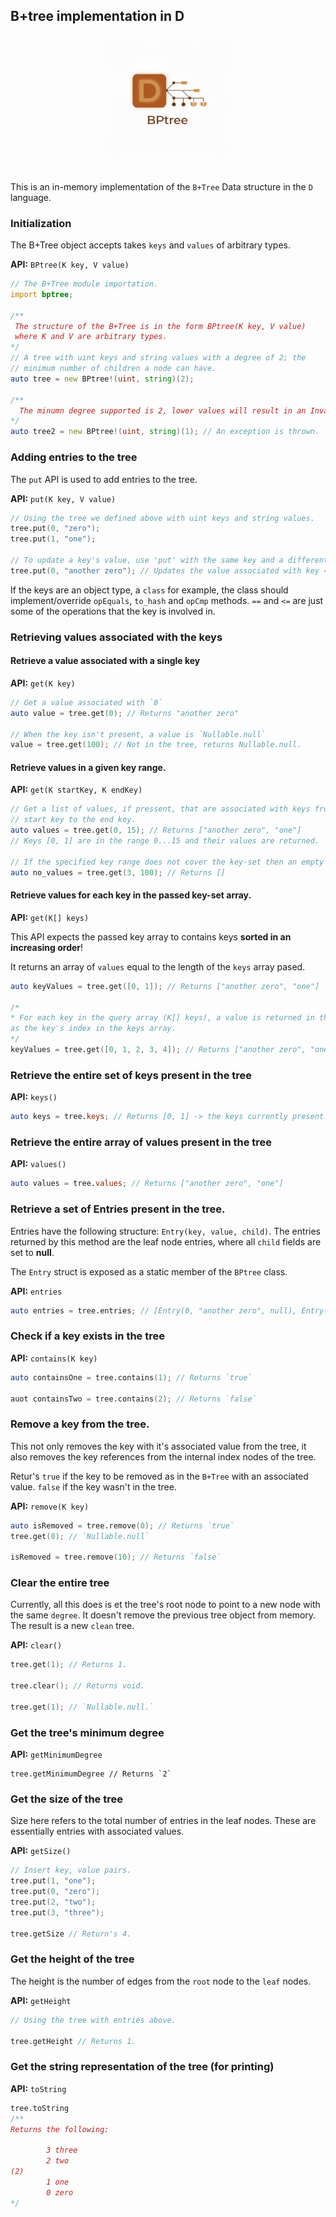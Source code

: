 ## B+tree implementation in D

<div style="text-align:center">
        <img src="./assets/logo.png" alt="drawing" style="width:200px;"/>
</div>

<br/>

This is an in-memory implementation of the `B+Tree` Data structure in the `D` language.

### Initialization
The B+Tree object accepts takes `keys` and `values` of arbitrary types.

__API:__ `BPtree(K key, V value)`

```D
// The B+Tree module importation.
import bptree;

/**
 The structure of the B+Tree is in the form BPtree(K key, V value)
 where K and V are arbitrary types.
*/
// A tree with uint keys and string values with a degree of 2; the 
// minimum number of children a node can have.
auto tree = new BPtree!(uint, string)(2);

/**
  The minumn degree supported is 2, lower values will result in an InvalidArgumentException being thrown.
*/
auto tree2 = new BPtree!(uint, string)(1); // An exception is thrown.
```

### Adding entries to the tree
The `put` API is used to add entries to the tree.

__API:__ `put(K key, V value)`
```D
// Using the tree we defined above with uint keys and string values.
tree.put(0, "zero");
tree.put(1, "one");

// To update a key's value, use 'put' with the same key and a different value.
tree.put(0, "another zero"); // Updates the value associated with key = 0 to "another zero".
```

If the keys are an object type, a `class` for example, the class should implement/override `opEquals`, `to_hash` and `opCmp` methods. `==` and `<=`
are just some of the operations that the key is involved in.

### Retrieving values associated with the keys

#### Retrieve a value associated with a single key

__API:__ `get(K key)`
```D
// Get a value associated with `0`
auto value = tree.get(0); // Returns "another zero"

// When the key isn't present, a value is `Nullable.null`
value = tree.get(100); // Not in the tree, returns Nullable.null.
```

#### Retrieve values in a given key range.

__API:__ `get(K startKey, K endKey)`
```D
// Get a list of values, if pressent, that are associated with keys from the
// start key to the end key.
auto values = tree.get(0, 15); // Returns ["another zero", "one"]
// Keys [0, 1] are in the range 0...15 and their values are returned.

// If the specified key range does not cover the key-set then an empty array is returned
auto no_values = tree.get(3, 100); // Returns []
```

#### Retrieve values for each key in the passed key-set array.

__API:__ `get(K[] keys)`

This API expects the passed key array to contains keys __sorted in an increasing order__!

It returns an array of `values` equal to the length of the `keys` array pased.

```D
auto keyValues = tree.get([0, 1]); // Returns ["another zero", "one"]

/*
* For each key in the query array (K[] keys), a value is returned in the values array at the same index. If a key does not have an associated value, `Nullable.null` is returned in the values array at an index that is the same
as the key's index in the keys array.
*/
keyValues = tree.get([0, 1, 2, 3, 4]); // Returns ["another zero", "one", Nullable.null, Nullable.null, Nullable.null]
```

### Retrieve the entire set of keys present in the tree

__API:__ `keys()`

```D
auto keys = tree.keys; // Returns [0, 1] -> the keys currently present.
```

### Retrieve the entire array of values present in the tree

__API:__ `values()`

```D
auto values = tree.values; // Returns ["another zero", "one"]
```

### Retrieve a set of Entries present in the tree.

Entries have the following structure: `Entry(key, value, child)`. The entries returned by this method are the leaf node entries, where all `child` fields are set to __null__.

The `Entry` struct is exposed as a static member of the `BPtree` class.

__API:__ `entries`
```D
auto entries = tree.entries; // [Entry(0, "another zero", null), Entry(1, "one", null)]
```

### Check if a key exists in the tree

__API:__ `contains(K key)`
```D
auto containsOne = tree.contains(1); // Returns `true`

auot containsTwo = tree.contains(2); // Returns `false`
```

### Remove a key from the tree.

This not only removes the key with it's associated value from the tree, it also removes the key references from the internal index nodes of the tree.

Retur's `true` if the key to be removed as in the `B+Tree` with an associated value. `false` if the key wasn't in the tree.

__API:__ `remove(K key)`

```D
auto isRemoved = tree.remove(0); // Returns `true`
tree.get(0); // `Nullable.null`

isRemoved = tree.remove(10); // Returns `false`
```

### Clear the entire tree
Currently, all this does is et the tree's root node to point to a new node with the same `degree`. It doesn't remove the previous tree object from memory. The result is a new `clean` tree.

__API:__ `clear()`
```D
tree.get(1); // Returns 1.

tree.clear(); // Returns void.

tree.get(1); // `Nullable.null.`
```

### Get the tree's minimum degree

__API:__ `getMinimumDegree`

```
tree.getMinimumDegree // Returns `2`
```

### Get the size of the tree
Size here refers to the total number of entries in the leaf nodes. These are essentially entries with associated values.

__API:__ `getSize()`
```D
// Insert key, value pairs.
tree.put(1, "one");
tree.put(0, "zero");
tree.put(2, "two");
tree.put(3, "three");

tree.getSize // Return's 4.
```

### Get the height of the tree
The height is the number of edges from the `root` node to the `leaf` nodes.

__API:__ `getHeight`

```D
// Using the tree with entries above.

tree.getHeight // Returns 1.
```

### Get the string representation of the tree (for printing)

__API:__ `toString`

```D
tree.toString 
/**
Returns the following:

        3 three
        2 two
(2)
        1 one
        0 zero
*/
```

